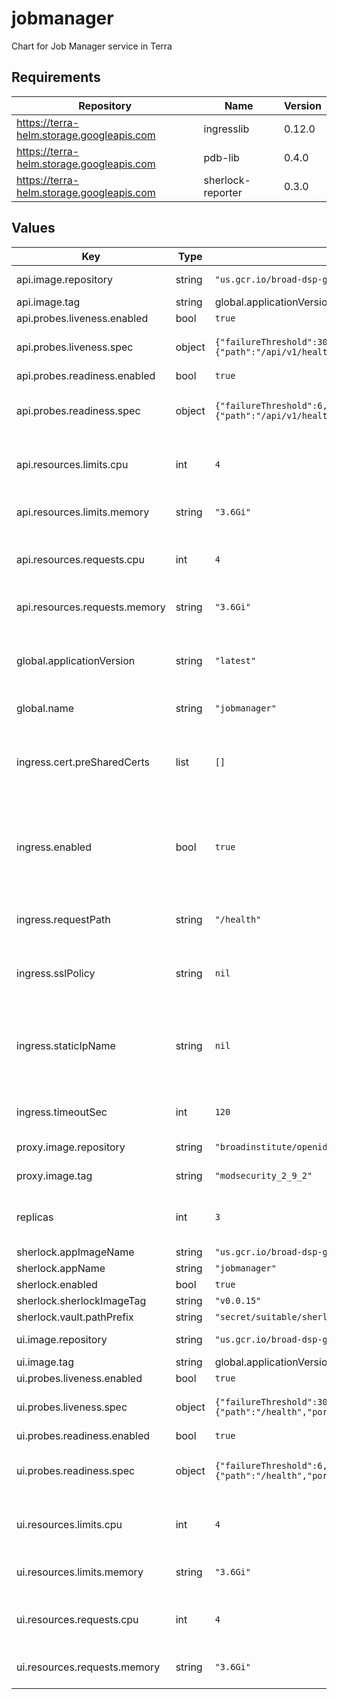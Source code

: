 # jobmanager

Chart for Job Manager service in Terra

## Requirements

| Repository | Name | Version |
|------------|------|---------|
| https://terra-helm.storage.googleapis.com | ingresslib | 0.12.0 |
| https://terra-helm.storage.googleapis.com | pdb-lib | 0.4.0 |
| https://terra-helm.storage.googleapis.com | sherlock-reporter | 0.3.0 |

## Values

| Key | Type | Default | Description |
|-----|------|---------|-------------|
| api.image.repository | string | `"us.gcr.io/broad-dsp-gcr-public/job-manager-api-cromwell"` | Image repository |
| api.image.tag | string | global.applicationVersion | Image tag. |
| api.probes.liveness.enabled | bool | `true` |  |
| api.probes.liveness.spec | object | `{"failureThreshold":30,"httpGet":{"path":"/api/v1/health","port":8190},"periodSeconds":10,"successThreshold":1,"timeoutSeconds":5}` | Kubernetes spec for liveness probe |
| api.probes.readiness.enabled | bool | `true` |  |
| api.probes.readiness.spec | object | `{"failureThreshold":6,"httpGet":{"path":"/api/v1/health","port":8190},"periodSeconds":10,"successThreshold":1,"timeoutSeconds":5}` | Kubernetes spec for readiness probe |
| api.resources.limits.cpu | int | `4` | Number of CPU units to limit the deployment to |
| api.resources.limits.memory | string | `"3.6Gi"` | Memory to limit the deployment to |
| api.resources.requests.cpu | int | `4` | Number of CPU units to request for the deployment |
| api.resources.requests.memory | string | `"3.6Gi"` | Memory to request for the deployment |
| global.applicationVersion | string | `"latest"` | What version of the jobmanager application to deploy |
| global.name | string | `"jobmanager"` | Name for this deployment |
| ingress.cert.preSharedCerts | list | `[]` | Array of pre-shared GCP SSL certificate names to associate with the Ingress |
| ingress.enabled | bool | `true` | Whether to create Ingress and associated Service, FrontendConfig and BackendConfig |
| ingress.requestPath | string | `"/health"` | Request path to which the probe system should connect |
| ingress.sslPolicy | string | `nil` | Name of a GCP SSL policy to associate with the Ingress |
| ingress.staticIpName | string | `nil` | Required. Name of the static IP, allocated in GCP, to associate with the Ingress |
| ingress.timeoutSec | int | `120` | Load balancer backend timeout |
| proxy.image.repository | string | `"broadinstitute/openidc-proxy"` | Image repository |
| proxy.image.tag | string | `"modsecurity_2_9_2"` | (string) Image tag. |
| replicas | int | `3` | Number of API replicas to spin up in the deployment |
| sherlock.appImageName | string | `"us.gcr.io/broad-dsp-gcr-public/job-manager-ui"` |  |
| sherlock.appName | string | `"jobmanager"` |  |
| sherlock.enabled | bool | `true` |  |
| sherlock.sherlockImageTag | string | `"v0.0.15"` |  |
| sherlock.vault.pathPrefix | string | `"secret/suitable/sherlock/prod"` |  |
| ui.image.repository | string | `"us.gcr.io/broad-dsp-gcr-public/job-manager-ui"` | Image repository |
| ui.image.tag | string | global.applicationVersion | Image tag. |
| ui.probes.liveness.enabled | bool | `true` |  |
| ui.probes.liveness.spec | object | `{"failureThreshold":30,"httpGet":{"path":"/health","port":8000},"periodSeconds":10,"successThreshold":1,"timeoutSeconds":5}` | Kubernetes spec for liveness probe |
| ui.probes.readiness.enabled | bool | `true` |  |
| ui.probes.readiness.spec | object | `{"failureThreshold":6,"httpGet":{"path":"/health","port":8000},"periodSeconds":10,"successThreshold":1,"timeoutSeconds":5}` | Kubernetes spec for readiness probe |
| ui.resources.limits.cpu | int | `4` | Number of CPU units to limit the deployment to |
| ui.resources.limits.memory | string | `"3.6Gi"` | Memory to limit the deployment to |
| ui.resources.requests.cpu | int | `4` | Number of CPU units to request for the deployment |
| ui.resources.requests.memory | string | `"3.6Gi"` | Memory to request for the deployment |
